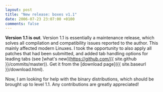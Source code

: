 ```yaml
---
layout: post
title: "New release: boxes v1.1"
date: 2006-07-23 23:07:00 +0100
comments: false
---
```


**Version 1.1 is out**. Version 1.1 is essentially a maintenance release, which solves all compilation and compatibility issues reported to the author. This mainly affected modern Linuxes. I took the opportunity to also apply all patches that had been submitted, and added tab handling options for leading tabs (see [what's new](https://github.com/{{ site.github }}/commits/master)). Get it from the [download page]({{ site.baseurl }}/download.html).

Now, I am looking for help with the binary distributions, which should be brought up to level 1.1. Any contributions are greatly appreciated!
